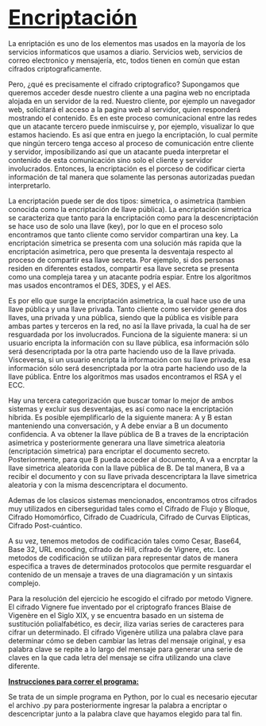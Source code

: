 # <span style="font-size:1.5em;">**<u>Encriptación</u>**</span>

La enriptación es uno de los elementos mas usados en la mayoría de los servicios informaticos que usamos a diario. Servicios web, servicios de correo electronico y mensajería, etc, todos tienen en común que estan cifrados criptograficamente. 

Pero, ¿qué es precisamente el cifrado criptografico? Supongamos que queremos acceder desde nuestro cliente a una pagina web no encriptada alojada en un servidor de la red. Nuestro cliente, por ejemplo un navegador web, solicitará el acceso a la pagina web al servidor, quien responderá mostrando el contenido. Es en este proceso comunicacional entre las redes que un atacante tercero puede inmiscuirse y, por ejemplo, visualizar lo que estamos haciendo. Es así que entra en juego la encriptación, lo cual permite que ningún tercero tenga acceso al proceso de comunicación entre cliente y servidor, imposibilizando así que un atacante pueda interpretar el contenido de esta comunicación sino solo el cliente y servidor involucrados. Entonces, la encriptación es el porceso de codificar cierta información de tal manera que solamente las personas autorizadas puedan interpretarlo.

La encriptación puede ser de dos tipos: simetrica, o asimetrica (tambien conocida como la encriptación de llave pública). La encriptación simetrica se caracteriza que tanto para la encriptación como para la descencriptación se hace uso de solo una llave (key), por lo que en el proceso solo encontramos que tanto cliente como servidor compartiran una key. La encriptación simetrica se presenta com una solución más rapida que la encriptación asimetrica, pero que presenta la desventaja respecto al proceso de compartir esa llave secreta. Por ejemplo, si dos personas residen en diferentes estados, compartir esa llave secreta se presenta como una compleja tarea y un atacante podría espiar. Entre los algoritmos mas usados encontramos el DES, 3DES, y el AES.

Es por ello que surge la encriptación asimetrica, la cual hace uso de una llave pública y una llave privada. Tanto cliente como servidor genera dos llaves, una privada y una pública, siendo que la pública es visible para ambas partes y terceros en la red, no así la llave privada, la cual ha de ser resguardada por los involucrados. Funciona de la siguiente manera: si un usuario encripta la información con su llave pública, esa información sólo será desencriptada por la otra parte haciendo uso de la llave privada. Visceversa, si un usuario encripta la información con su llave privada, esa información sólo será desencriptada por la otra parte haciendo uso de la llave pública. Entre los algoritmos mas usados encontramos el RSA y el ECC.

Hay una tercera categorización que buscar tomar lo mejor de ambos sistemas y excluir sus desventajas, es así como nace la encriptación híbrida. Es posible ejemplificarlo de la siguiente manera: A y B estan manteniendo una conversación, y A debe enviar a B un documento confidencia. A va obtener la llave pública de B a traves de la encriptación asimetrica y posteriormente generara una llave simetrica aleatoria (encriptación simetrica) para encriptar el documento secreto. Posteriormente, para que B pueda acceder al documento, A va a encrptar la llave simetrica aleatorida con la llave pública de B. De tal manera, B va a recibir el documento y con su llave privada descencriptara la llave simetrica aleatoria y con la misma descencriptara el documento.

Ademas de los clasicos sistemas mencionados, encontramos otros cifrados muy utilizados en ciberseguridad tales como el Cifrado de Flujo y Bloque, Cifrado Homomórfico, Cifrado de Cuadrícula, Cifrado de Curvas Elípticas, Cifrado Post-cuántico.

A su vez, tenemos metodos de codificación tales como Cesar, Base64, Base 32, URL encoding, cifrado de Hill, cifrado de Vignere, etc. Los metodos de codificación se utilizan para representar datos de manera especifica a traves de determinados protocolos que permite resguardar el contenido de un mensaje a traves de una diagramación y un sintaxis complejo. 

Para la resolución del ejercicio he escogido el cifrado por metodo Vignere. El cifrado Vignere fue inventado por el criptografo frances Blaise de Vigenère en el Siglo XIX, y se encuentra basado en un sistema de sustitución polialfabético, es decir, iliza varias series de caracteres para cifrar un determinado. El cifrado Vigenère utiliza una palabra clave para determinar cómo se deben cambiar las letras del mensaje original, y esa palabra clave se repite a lo largo del mensaje para generar una serie de claves en la que cada letra del mensaje se cifra utilizando una clave diferente. 

**<u>Instrucciones para correr el programa:</u>**

Se trata de un simple programa en Python, por lo cual es necesario ejecutar el archivo .py para posteriormente ingresar la palabra a encriptar o descencriptar junto a la palabra clave que hayamos elegido para tal fin.
